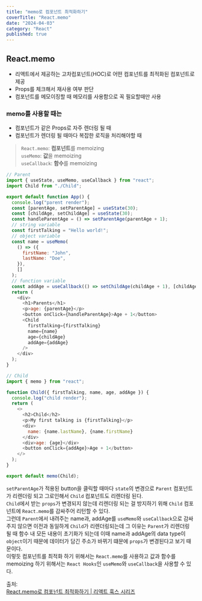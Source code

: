 ```yaml
---
title: "memo로 컴포넌트 최적화하기"
coverTitle: "React.memo"
date: "2024-04-03"
category: "React"
published: true
---
```


## React.memo

- 리액트에서 제공하는 고차컴포넌트(HOC)로 어떤 컴포넌트를 최적화된 컴포넌트로 제공
- Props를 체크해서 재사용 여부 판단
- 컴포넌트를 메모이징할 때 메모리를 사용함으로 꼭 필요할때만 사용

### memo를 사용할 때는

- 컴포넌트가 같은 Props로 자주 렌더링 될 때
- 컴포넌트가 렌더링 될 때마다 복잡한 로직을 처리해야할 때

> `React.memo`: **컴포넌트**를 memoizing  
> `useMemo`: **값**을 memoizing  
> `useCallback`: **함수**를 memoizing

```javascript
// Parent
import { useState, useMemo, useCallback } from "react";
import Child from "./Child";

export default function App() {
  console.log("parent render");
  const [parentAge, setParentAge] = useState(30);
  const [childAge, setChildAge] = useState(30);
  const handleParentAge = () => setParentAge(parentAge + 1);
  // string variable
  const firstTalking = "Hello world!";
  // object variable
  const name = useMemo(
    () => ({
      firstName: "John",
      lastName: "Doe",
    }),
    []
  );
  // function variable
  const addAge = useCallback(() => setChildAge(childAge + 1), [childAge]);
  return (
    <div>
      <h1>Parents</h1>
      <p>age: {parentAge}</p>
      <button onClick={handleParentAge}>Age + 1</button>
      <Child
        firstTalking={firstTalking}
        name={name}
        age={childAge}
        addAge={addAge}
      />
    </div>
  );
}
```

```javascript
// Child
import { memo } from "react";

function Child({ firstTalking, name, age, addAge }) {
  console.log("child render");
  return (
    <>
      <h2>Child</h2>
      <p>My first talking is {firstTalking}</p>
      <div>
        name: {name.lastName}, {name.firstName}
      </div>
      <div>age: {age}</div>
      <button onClick={addAge}>Age + 1</button>
    </>
  );
}

export default memo(Child);
```

`setParentAge`가 적용된 button을 클릭할 때마다 `state`의 변경으로 `Parent` 컴포넌트가 리렌더링 되고 그로인해서 `Child` 컴포넌트도 리렌더링 된다.  
`Child`에서 받는 `props`가 변경되지 않는데 리렌더링 되는 걸 방지하기 위해 `Child` 컴포넌트에 `React.memo`를 감싸주어 리턴할 수 있다.  
그런데 `Parent`에서 내려주는 name과, addAge를 `useMemo`와 `useCallback`으로 감싸주지 않으면 이전과 동일하게 `Child`가 리렌더링되는데 그 이유는 `Parent`가 리렌더링 될 때 함수 내 모든 내용이 초기화가 되는데 이때 name과 addAge의 data type이 `object`이기 때문에 데이터가 담긴 주소가 바뀌기 떄문에 `props`가 변경된다고 보기 때문이다.  
이렇듯 컴포넌트를 최적화 하기 위해서는 `React.memo`를 사용하고 값과 함수를 memoizing 하기 위해서는 `React Hooks`인 `useMemo`와 `useCallback`을 사용할 수 있다.

출처:  
[React.memo로 컴포넌트 최적화하기 | 리액트 훅스 시리즈](https://www.youtube.com/watch?v=oqUgcxwrnSY&list=PLZ5oZ2KmQEYjwhSxjB_74PoU6pmFzgVMO&index=9)
